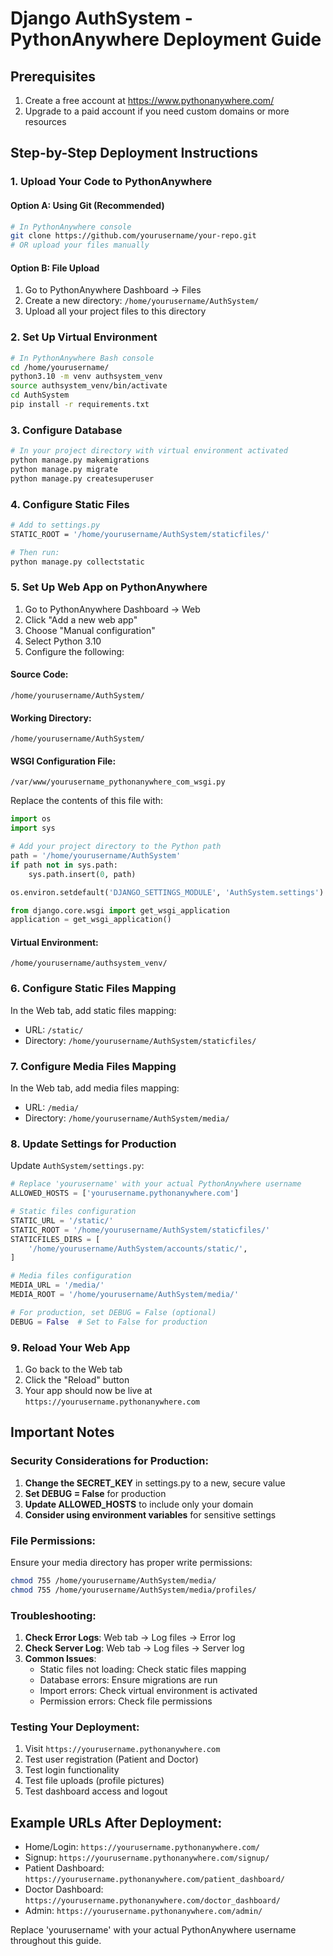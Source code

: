 # Django AuthSystem - PythonAnywhere Deployment Guide

## Prerequisites
1. Create a free account at https://www.pythonanywhere.com/
2. Upgrade to a paid account if you need custom domains or more resources

## Step-by-Step Deployment Instructions

### 1. Upload Your Code to PythonAnywhere

#### Option A: Using Git (Recommended)
```bash
# In PythonAnywhere console
git clone https://github.com/yourusername/your-repo.git
# OR upload your files manually
```

#### Option B: File Upload
1. Go to PythonAnywhere Dashboard → Files
2. Create a new directory: `/home/yourusername/AuthSystem/`
3. Upload all your project files to this directory

### 2. Set Up Virtual Environment
```bash
# In PythonAnywhere Bash console
cd /home/yourusername/
python3.10 -m venv authsystem_venv
source authsystem_venv/bin/activate
cd AuthSystem
pip install -r requirements.txt
```

### 3. Configure Database
```bash
# In your project directory with virtual environment activated
python manage.py makemigrations
python manage.py migrate
python manage.py createsuperuser
```

### 4. Configure Static Files
```bash
# Add to settings.py
STATIC_ROOT = '/home/yourusername/AuthSystem/staticfiles/'

# Then run:
python manage.py collectstatic
```

### 5. Set Up Web App on PythonAnywhere
1. Go to PythonAnywhere Dashboard → Web
2. Click "Add a new web app"
3. Choose "Manual configuration"
4. Select Python 3.10
5. Configure the following:

#### Source Code:
```
/home/yourusername/AuthSystem/
```

#### Working Directory:
```
/home/yourusername/AuthSystem/
```

#### WSGI Configuration File:
```
/var/www/yourusername_pythonanywhere_com_wsgi.py
```

Replace the contents of this file with:
```python
import os
import sys

# Add your project directory to the Python path
path = '/home/yourusername/AuthSystem'
if path not in sys.path:
    sys.path.insert(0, path)

os.environ.setdefault('DJANGO_SETTINGS_MODULE', 'AuthSystem.settings')

from django.core.wsgi import get_wsgi_application
application = get_wsgi_application()
```

#### Virtual Environment:
```
/home/yourusername/authsystem_venv/
```

### 6. Configure Static Files Mapping
In the Web tab, add static files mapping:
- URL: `/static/`
- Directory: `/home/yourusername/AuthSystem/staticfiles/`

### 7. Configure Media Files Mapping
In the Web tab, add media files mapping:
- URL: `/media/`
- Directory: `/home/yourusername/AuthSystem/media/`

### 8. Update Settings for Production

Update `AuthSystem/settings.py`:
```python
# Replace 'yourusername' with your actual PythonAnywhere username
ALLOWED_HOSTS = ['yourusername.pythonanywhere.com']

# Static files configuration
STATIC_URL = '/static/'
STATIC_ROOT = '/home/yourusername/AuthSystem/staticfiles/'
STATICFILES_DIRS = [
    '/home/yourusername/AuthSystem/accounts/static/',
]

# Media files configuration
MEDIA_URL = '/media/'
MEDIA_ROOT = '/home/yourusername/AuthSystem/media/'

# For production, set DEBUG = False (optional)
DEBUG = False  # Set to False for production
```

### 9. Reload Your Web App
1. Go back to the Web tab
2. Click the "Reload" button
3. Your app should now be live at `https://yourusername.pythonanywhere.com`

## Important Notes

### Security Considerations for Production:
1. **Change the SECRET_KEY** in settings.py to a new, secure value
2. **Set DEBUG = False** for production
3. **Update ALLOWED_HOSTS** to include only your domain
4. **Consider using environment variables** for sensitive settings

### File Permissions:
Ensure your media directory has proper write permissions:
```bash
chmod 755 /home/yourusername/AuthSystem/media/
chmod 755 /home/yourusername/AuthSystem/media/profiles/
```

### Troubleshooting:
1. **Check Error Logs**: Web tab → Log files → Error log
2. **Check Server Log**: Web tab → Log files → Server log
3. **Common Issues**:
   - Static files not loading: Check static files mapping
   - Database errors: Ensure migrations are run
   - Import errors: Check virtual environment is activated
   - Permission errors: Check file permissions

### Testing Your Deployment:
1. Visit `https://yourusername.pythonanywhere.com`
2. Test user registration (Patient and Doctor)
3. Test login functionality
4. Test file uploads (profile pictures)
5. Test dashboard access and logout

## Example URLs After Deployment:
- Home/Login: `https://yourusername.pythonanywhere.com/`
- Signup: `https://yourusername.pythonanywhere.com/signup/`
- Patient Dashboard: `https://yourusername.pythonanywhere.com/patient_dashboard/`
- Doctor Dashboard: `https://yourusername.pythonanywhere.com/doctor_dashboard/`
- Admin: `https://yourusername.pythonanywhere.com/admin/`

Replace 'yourusername' with your actual PythonAnywhere username throughout this guide.
